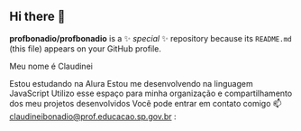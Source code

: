 ## Hi there 👋

**profbonadio/profbonadio** is a ✨ _special_ ✨ repository because its `README.md` (this file) appears on your GitHub profile.

Meu nome é Claudinei

Estou estudando na Alura
Estou me desenvolvendo na linguagem JavaScript
Utilizo esse espaço para minha organização e compartilhamento dos meu projetos desenvolvidos
Você pode entrar em contato comigo 📫
claudineibonadio@prof.educacao.sp.gov.br
:



